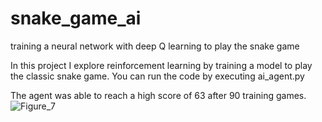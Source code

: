 # snake_game_ai
training a neural network with deep Q learning to play the snake game

In this project I explore reinforcement learning by training a model to play the classic snake game.
You can run the code by executing ai_agent.py

The agent was able to reach a high score of 63 after 90 training games.
![Figure_7](https://github.com/rosamakinen/snake_game_ai/assets/112611789/cf1248a1-28ee-4419-9b53-c67aa8eb978b)
